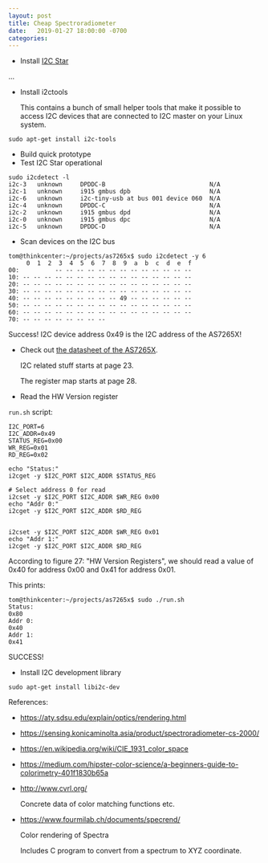 ```yaml
---
layout: post
title: Cheap Spectroradiometer
date:   2019-01-27 18:00:00 -0700
categories: 
---
```


* Install [I2C Star](https://github.com/daniel-thompson/i2c-star)

...

* Install i2ctools

    This contains a bunch of small helper tools that make it possible to
    access I2C devices that are connected to I2C master on your
    Linux system.
    

```
sudo apt-get install i2c-tools
```

* Build quick prototype
* Test I2C Star operational

```
sudo i2cdetect -l
i2c-3   unknown     DPDDC-B                             N/A
i2c-1   unknown     i915 gmbus dpb                      N/A
i2c-6   unknown     i2c-tiny-usb at bus 001 device 060  N/A
i2c-4   unknown     DPDDC-C                             N/A
i2c-2   unknown     i915 gmbus dpd                      N/A
i2c-0   unknown     i915 gmbus dpc                      N/A
i2c-5   unknown     DPDDC-D                             N/A
```

* Scan devices on the I2C bus

```
tom@thinkcenter:~/projects/as7265x$ sudo i2cdetect -y 6
     0  1  2  3  4  5  6  7  8  9  a  b  c  d  e  f
00:          -- -- -- -- -- -- -- -- -- -- -- -- -- 
10: -- -- -- -- -- -- -- -- -- -- -- -- -- -- -- -- 
20: -- -- -- -- -- -- -- -- -- -- -- -- -- -- -- -- 
30: -- -- -- -- -- -- -- -- -- -- -- -- -- -- -- -- 
40: -- -- -- -- -- -- -- -- -- 49 -- -- -- -- -- -- 
50: -- -- -- -- -- -- -- -- -- -- -- -- -- -- -- -- 
60: -- -- -- -- -- -- -- -- -- -- -- -- -- -- -- -- 
70: -- -- -- -- -- -- -- --                         
```

Success!
I2C device address 0x49 is the I2C address of the AS7265X!

* Check out [the datasheet of the AS7265X](https://ams.com/documents/20143/36005/AS7265x_DS000612_1-00.pdf/08051c8a-a7f6-6231-7993-2d3fe0bf38b8#page=23).

    I2C related stuff starts at page 23.

    The register map starts at page 28.

* Read the HW Version register

`run.sh` script:
```
I2C_PORT=6
I2C_ADDR=0x49
STATUS_REG=0x00
WR_REG=0x01
RD_REG=0x02

echo "Status:"
i2cget -y $I2C_PORT $I2C_ADDR $STATUS_REG

# Select address 0 for read
i2cset -y $I2C_PORT $I2C_ADDR $WR_REG 0x00
echo "Addr 0:"
i2cget -y $I2C_PORT $I2C_ADDR $RD_REG


i2cset -y $I2C_PORT $I2C_ADDR $WR_REG 0x01
echo "Addr 1:"
i2cget -y $I2C_PORT $I2C_ADDR $RD_REG
```

According to figure 27: "HW Version Registers", we should read a value of 0x40 for address 0x00
and 0x41 for address 0x01.

This prints:
```
tom@thinkcenter:~/projects/as7265x$ sudo ./run.sh 
Status:
0x80
Addr 0:
0x40
Addr 1:
0x41
```

SUCCESS!

* Install I2C development library

```sudo apt-get install libi2c-dev```


References:
* https://aty.sdsu.edu/explain/optics/rendering.html
* https://sensing.konicaminolta.asia/product/spectroradiometer-cs-2000/
* https://en.wikipedia.org/wiki/CIE_1931_color_space
* https://medium.com/hipster-color-science/a-beginners-guide-to-colorimetry-401f1830b65a
* http://www.cvrl.org/

    Concrete data of color matching functions etc.

* https://www.fourmilab.ch/documents/specrend/

    Color rendering of Spectra

    Includes C program to convert from a spectrum to XYZ coordinate.
